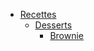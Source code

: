 <!-- docs/_sidebar.md -->
- [Recettes](/Alimentation/Recettes/)
  - [Desserts](/Alimentation/Recettes/Desserts/)
    - [Brownie](/Alimentation/Recettes/Desserts/Brownie.md)
